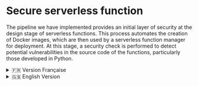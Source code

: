 # Secure serverless function

The pipeline we have implemented provides an initial layer of security at the design stage of serverless functions. This process automates the creation of Docker images, which are then used by a serverless function manager for deployment.
At this stage, a security check is performed to detect potential vulnerabilities in the source code of the functions, particularly those developed in Python.

<details>
<summary>🇫🇷 Version Française</summary>

# Fonction serverless sécurisée

Le pipeline mis en place assure une première couche de sécurité dès l'étape de conception des fonctions serverless. Ce processus automatise la création des images Docker, utilisées par un gestionnaire de fonctions serverless pour le déploiement. À ce stade, une vérification de sécurité est effectuée pour détecter les potentielles vulnérabilités dans le code source des fonctions, notamment celles développées en Python.

## Instructions d'utilisation ou de test du projet

Pour utiliser ou tester ce projet, procédez ainsi :

### ✅ Étape 1 : Nouveau dépôt
- Créez-vous un nouveau repository sur GitHub.

### ✅ Étape 2 : Fonctions Python
- Placez vos fonctions Python dans un dossier du repository créé.

### ✅ Étape 3 : Workflow GitHub Actions
- Créez le dossier `.github/workflows/` dans votre repository.
- Créez un fichier `workflow_name.yml` à l'intérieur.

### ✅ Étape 4 : Télécharger le workflow
- Téléchargez le fichier via :

```bash
wget https://raw.githubusercontent.com/ridgit/create_secure_image/refs/heads/main/.github/workflows/pworkflow.yml
```

- Copiez ce contenu dans votre fichier `workflow_name.yml`.

### ✅ Étape 5 : Personnaliser le workflow
- Éditez le fichier `workflow_name.yml` en définissant précisément le chemin d'accès à votre projet à analyser.

Les captures suivantes montrent les lignes à modifier pour spécifier votre chemin projet :

- ![Capture 1](images/gitguardian.png)
- ![Capture 2](images/bandit.png)
- ![Capture 3](images/dockerim.png)

### ✅ Étape 6 : Sécuriser les accès Docker Hub

Modifiez également ce fichier en indiquant vos informations d'accès à votre repository Docker Hub (ou tout autre hébergement Docker) via les secrets GitHub, comme montré ici :

- ![Configuration Secrets](images/login.png)

## Résultats

Le workflow GitHub Actions sera automatiquement déclenché, exécutant ainsi une série de vérifications de sécurité sur votre projet. Si aucune vulnérabilité n’est détectée, une image Docker sera créée et poussée dans le registre Docker que vous aurez spécifié. Sinon, rendez-vous dans l’onglet GitHub Actions pour visualiser un résumé détaillé des problèmes détectés, accompagné des recommandations pour les résoudre.

---

</details>

<details>
<summary>🇬🇧 English Version</summary>

##  Project Usage or Testing Instructions

To use or test this project, follow these steps:

### ✅ Step 1: Create a New Repository
- Create a new repository on GitHub.

### ✅ Step 2: Add Python Functions
- Place your Python functions into a folder within the newly created repository.

### ✅ Step 3: Set Up GitHub Actions Workflow
- Create a folder named `.github/workflows/` in your repository.
- Create a file named `workflow_name.yml` inside this folder.

### ✅ Step 4: Download the Workflow
- Download the workflow file using:

```bash
wget https://raw.githubusercontent.com/ridgit/create_secure_image/refs/heads/main/.github/workflows/pworkflow.yml
```

- Paste the downloaded content into your previously created `workflow_name.yml` file.

### ✅ Step 5: Customize the Workflow
- Edit the `workflow_name.yml` file by specifying the exact path to your project folder you want to analyze.

The following screenshots show the lines you need to adjust to specify your project's path:

- ![Screenshot 1](images/gitguardian.png)
- ![Screenshot 2](images/bandit.png)
- ![Screenshot 3](images/dockerim.png)

### ✅ Step 6: Secure Docker Hub Access

Also, update this file by securely specifying your Docker Hub repository access credentials (or other Docker registry) via GitHub secrets as shown here:

- ![Secrets Configuration](images/login.png)

##  Results

The GitHub Actions workflow will automatically trigger, running a series of security checks on your project. If no vulnerabilities are found, a Docker image will be created and pushed to the specified Docker registry. Otherwise, visit the GitHub Actions tab for a detailed summary of issues found and recommendations for resolving them.

---

</details>

